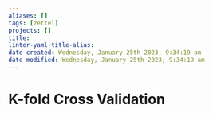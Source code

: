 ```yaml
---
aliases: []
tags: [zettel]
projects: []
title: 
linter-yaml-title-alias: 
date created: Wednesday, January 25th 2023, 9:34:19 am
date modified: Wednesday, January 25th 2023, 9:34:19 am
---
```


# K-fold Cross Validation



